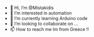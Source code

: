 - 👋 Hi, I’m @Mistakidis
- 👀 I’m interested in automation
- 🌱 I’m currently learning Arduino code
- 💞️ I’m looking to collaborate on ...
- 📫 How to reach me Im from Greece !!

<!---
Mistakidis/Mistakidis is a ✨ special ✨ repository because its `README.md` (this file) appears on your GitHub profile.
You can click the Preview link to take a look at your changes.
--->
